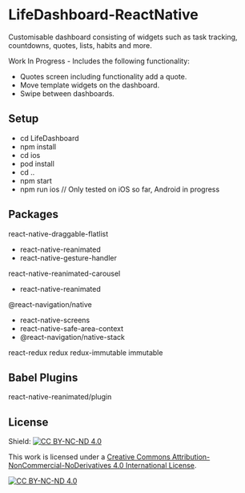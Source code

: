 # LifeDashboard-ReactNative
Customisable dashboard consisting of widgets such as task tracking, countdowns, quotes, lists, habits and more.

Work In Progress - Includes the following functionality:
- Quotes screen including functionality add a quote.
- Move template widgets on the dashboard.
- Swipe between dashboards.

## Setup

- cd LifeDashboard
- npm install
- cd ios
- pod install
- cd ..
- npm start
- npm run ios   // Only tested on iOS so far, Android in progress

## Packages

react-native-draggable-flatlist
  - react-native-reanimated
  - react-native-gesture-handler

react-native-reanimated-carousel
  - react-native-reanimated

@react-navigation/native
  - react-native-screens
  - react-native-safe-area-context
  - @react-navigation/native-stack

react-redux
redux
redux-immutable
immutable


## Babel Plugins

react-native-reanimated/plugin

## License

Shield: [![CC BY-NC-ND 4.0][cc-by-nc-nd-shield]][cc-by-nc-nd]

This work is licensed under a
[Creative Commons Attribution-NonCommercial-NoDerivatives 4.0 International License][cc-by-nc-nd].

[![CC BY-NC-ND 4.0][cc-by-nc-nd-image]][cc-by-nc-nd]

[cc-by-nc-nd]: http://creativecommons.org/licenses/by-nc-nd/4.0/
[cc-by-nc-nd-image]: https://licensebuttons.net/l/by-nc-nd/4.0/88x31.png
[cc-by-nc-nd-shield]: https://img.shields.io/badge/License-CC%20BY--NC--ND%204.0-lightgrey.svg

